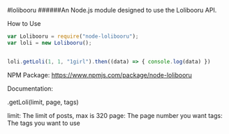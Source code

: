 #lolibooru
######An Node.js module designed to use the Lolibooru API.

How to Use
```js
var Lolibooru = require("node-lolibooru");
var loli = new Lolibooru();


loli.getLoli(1, 1, "1girl").then((data) => { console.log(data) })
```

NPM Package: https://www.npmjs.com/package/node-lolibooru

Documentation:

.getLoli(limit, page, tags)

limit: The limit of posts, max is 320
page: The page number you want
tags: The tags you want to use
